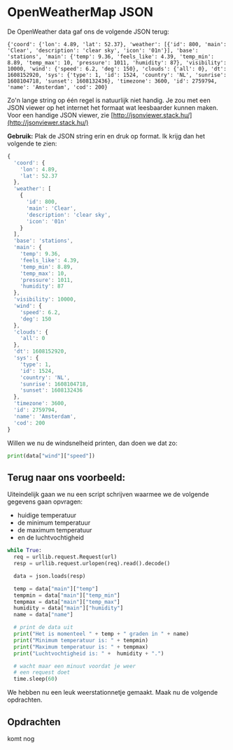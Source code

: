 # OpenWeatherMap JSON

De OpenWeather data gaf ons de volgende JSON terug:

```text
{'coord': {'lon': 4.89, 'lat': 52.37}, 'weather': [{'id': 800, 'main': 'Clear', 'description': 'clear sky', 'icon': '01n'}], 'base': 'stations', 'main': {'temp': 9.36, 'feels_like': 4.39, 'temp_min': 8.89, 'temp_max': 10, 'pressure': 1011, 'humidity': 87}, 'visibility': 10000, 'wind': {'speed': 6.2, 'deg': 150}, 'clouds': {'all': 0}, 'dt': 1608152920, 'sys': {'type': 1, 'id': 1524, 'country': 'NL', 'sunrise': 1608104718, 'sunset': 1608132436}, 'timezone': 3600, 'id': 2759794, 'name': 'Amsterdam', 'cod': 200}
```

Zo'n lange string op één regel is natuurlijk niet handig. Je zou met een JSON viewer op het internet het formaat wat leesbaarder kunnen maken. Voor een handige JSON viewer, zie [http://jsonviewer.stack.hu/](http://jsonviewer.stack.hu/)

**Gebruik:** Plak de JSON string erin en druk op format. Ik krijg dan het volgende te zien:

```javascript
{
  'coord': {
    'lon': 4.89,
    'lat': 52.37
  },
  'weather': [
    {
      'id': 800,
      'main': 'Clear',
      'description': 'clear sky',
      'icon': '01n'
    }
  ],
  'base': 'stations',
  'main': {
    'temp': 9.36,
    'feels_like': 4.39,
    'temp_min': 8.89,
    'temp_max': 10,
    'pressure': 1011,
    'humidity': 87
  },
  'visibility': 10000,
  'wind': {
    'speed': 6.2,
    'deg': 150
  },
  'clouds': {
    'all': 0
  },
  'dt': 1608152920,
  'sys': {
    'type': 1,
    'id': 1524,
    'country': 'NL',
    'sunrise': 1608104718,
    'sunset': 1608132436
  },
  'timezone': 3600,
  'id': 2759794,
  'name': 'Amsterdam',
  'cod': 200
}
```

Willen we nu de windsnelheid printen, dan doen we dat zo:

```python
print(data["wind"]["speed"])
```

## Terug naar ons voorbeeld:

Uiteindelijk gaan we nu een script schrijven waarmee we de volgende gegevens gaan opvragen:

* huidige temperatuur
* de minimum temperatuur
* de maximum temperatuur
* en de luchtvochtigheid

```python
while True:
  req = urllib.request.Request(url)
  resp = urllib.request.urlopen(req).read().decode()

  data = json.loads(resp)

  temp = data["main"]["temp"]
  tempmin = data["main"]["temp_min"]
  tempmax = data["main"]["temp_max"]
  humidity = data["main"]["humidity"]
  name = data["name"]

  # print de data uit
  print("Het is momenteel " + temp + " graden in " + name)
  print("Minimum temperatuur is: " + tempmin)
  print("Maximum temperatuur is: " + tempmax)
  print("Luchtvochtigheid is: " +  humidity + ".")

  # wacht maar een minuut voordat je weer
  # een request doet
  time.sleep(60)
```

We hebben nu een leuk weerstationnetje gemaakt. Maak nu de volgende opdrachten.

## Opdrachten

komt nog

